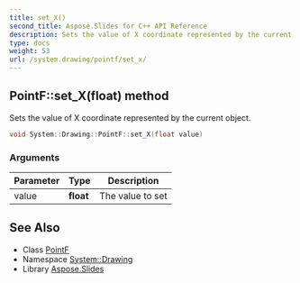 ```yaml
---
title: set_X()
second_title: Aspose.Slides for C++ API Reference
description: Sets the value of X coordinate represented by the current object.
type: docs
weight: 53
url: /system.drawing/pointf/set_x/
---
```

## PointF::set_X(float) method


Sets the value of X coordinate represented by the current object.

```cpp
void System::Drawing::PointF::set_X(float value)
```


### Arguments

| Parameter | Type | Description |
| --- | --- | --- |
| value | **float** | The value to set |

## See Also

* Class [PointF](../)
* Namespace [System::Drawing](../../)
* Library [Aspose.Slides](../../../)